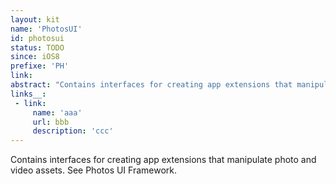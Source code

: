 ```yaml
---
layout: kit
name: 'PhotosUI'
id: photosui
status: TODO
since: iOS8
prefixe: 'PH'
link: 
abstract: "Contains interfaces for creating app extensions that manipulate photo and video assets. See Photos UI Framework."
links__:
 - link:
     name: 'aaa'
     url: bbb
     description: 'ccc'
---
```


Contains interfaces for creating app extensions that manipulate photo and video assets. See Photos UI Framework.
